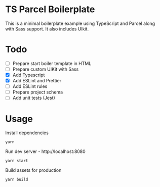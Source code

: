 # TS Parcel Boilerplate

This is a minimal boilerplate example using TypeScript and Parcel along with Sass support. It also includes UIkit.

# Todo

- [ ] Prepare start boiler template in HTML
- [ ] Prepare custom UIKit with Sass
- [x] Add Typescript
- [x] Add ESLint and Prettier
- [ ] Add ESLint rules
- [ ] Prepare project schema
- [ ] Add unit tests (Jest)

# Usage

Install dependencies

```
yarn
```

Run dev server - http://localhost:8080

```
yarn start
```

Build assets for production

```
yarn build
```

